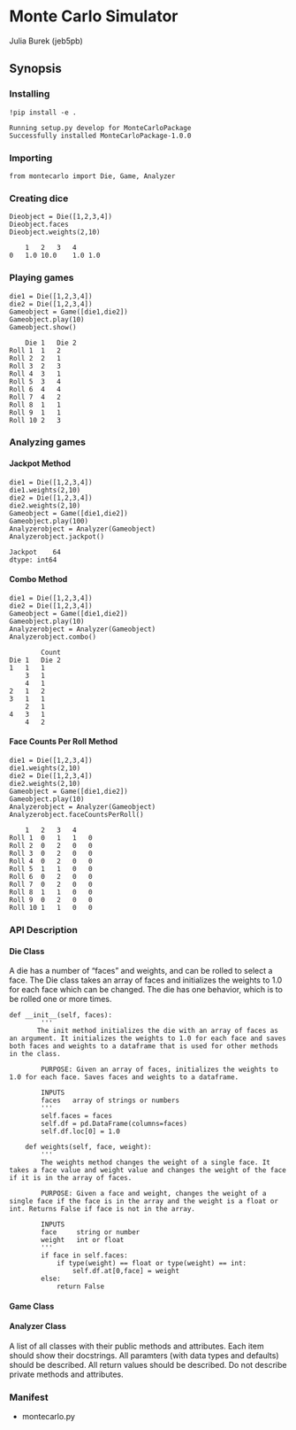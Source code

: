 # Monte Carlo Simulator
Julia Burek (jeb5pb)

## Synopsis
### Installing
```
!pip install -e .
```
```
Running setup.py develop for MonteCarloPackage
Successfully installed MonteCarloPackage-1.0.0
```

### Importing
```
from montecarlo import Die, Game, Analyzer
```

### Creating dice
```
Dieobject = Die([1,2,3,4])
Dieobject.faces
Dieobject.weights(2,10)
```
```
	1	2	3	4
0	1.0	10.0	1.0	1.0
```
### Playing games
```
die1 = Die([1,2,3,4])
die2 = Die([1,2,3,4])
Gameobject = Game([die1,die2])
Gameobject.play(10)
Gameobject.show()
```
```
	Die 1	Die 2
Roll 1	1	2
Roll 2	2	1
Roll 3	2	3
Roll 4	3	1
Roll 5	3	4
Roll 6	4	4
Roll 7	4	2
Roll 8	1	1
Roll 9	1	1
Roll 10	2	3
```

### Analyzing games
#### Jackpot Method
```
die1 = Die([1,2,3,4])
die1.weights(2,10)
die2 = Die([1,2,3,4])
die2.weights(2,10)
Gameobject = Game([die1,die2])
Gameobject.play(100)
Analyzerobject = Analyzer(Gameobject)
Analyzerobject.jackpot()
```
```
Jackpot    64
dtype: int64
```

#### Combo Method
```
die1 = Die([1,2,3,4])
die2 = Die([1,2,3,4])
Gameobject = Game([die1,die2])
Gameobject.play(10)
Analyzerobject = Analyzer(Gameobject)
Analyzerobject.combo()
```
```
		Count
Die 1	Die 2	
1	1	1
	3	1
	4	1
2	1	2
3	1	1
	2	1
4	3	1
	4	2
```

#### Face Counts Per Roll Method
```
die1 = Die([1,2,3,4])
die1.weights(2,10)
die2 = Die([1,2,3,4])
die2.weights(2,10)
Gameobject = Game([die1,die2])
Gameobject.play(10)
Analyzerobject = Analyzer(Gameobject)
Analyzerobject.faceCountsPerRoll()
```
```
	1	2	3	4
Roll 1	0	1	1	0
Roll 2	0	2	0	0
Roll 3	0	2	0	0
Roll 4	0	2	0	0
Roll 5	1	1	0	0
Roll 6	0	2	0	0
Roll 7	0	2	0	0
Roll 8	1	1	0	0
Roll 9	0	2	0	0
Roll 10	1	1	0	0
```
### API Description
#### Die Class
A die has a number of “faces” and weights, and can be rolled to select a face. The Die class takes an array of faces and initializes the weights to 1.0 for each face which can be changed. The die has one behavior, which is to be rolled one or more times.

```
def __init__(self, faces):
        '''
       The init method initializes the die with an array of faces as an argument. It initializes the weights to 1.0 for each face and saves both faces and weights to a dataframe that is used for other methods in the class.
    
        PURPOSE: Given an array of faces, initializes the weights to 1.0 for each face. Saves faces and weights to a dataframe.
    
        INPUTS
        faces   array of strings or numbers      
        '''
        self.faces = faces
        self.df = pd.DataFrame(columns=faces)
        self.df.loc[0] = 1.0
```

```
    def weights(self, face, weight):
        '''
        The weights method changes the weight of a single face. It takes a face value and weight value and changes the weight of the face if it is in the array of faces. 
    
        PURPOSE: Given a face and weight, changes the weight of a single face if the face is in the array and the weight is a float or int. Returns False if face is not in the array.
    
        INPUTS
        face     string or number
        weight   int or float 
        '''
        if face in self.faces:
            if type(weight) == float or type(weight) == int:
                self.df.at[0,face] = weight
        else:
            return False
```

#### Game Class

#### Analyzer Class
A list of all classes with their public methods and attributes.
Each item should show their docstrings.
All paramters (with data types and defaults) should be described.
All return values should be described.
Do not describe private methods and attributes.


### Manifest
- montecarlo.py

